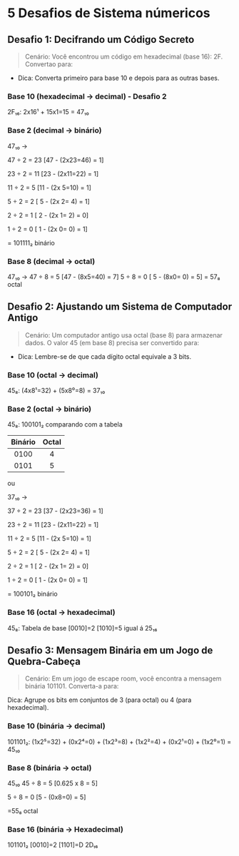 # 5 Desafios de Sistema númericos

## Desafio 1: Decifrando um Código Secreto

> Cenário: Você encontrou um código em hexadecimal (base 16): 2F. Convertao para:

- Dica: Converta primeiro para base 10 e depois para as outras bases.

### **Base 10 (hexadecimal → decimal) - Desafio 2**

2F₁₆: 2x16¹ + 15x1=15 = 47₁₀

### **Base 2 (decimal → binário)**

47₁₀ →

47 ÷ 2 = 23 [47 - (2x23=46) = 1]

23 ÷ 2 = 11 [23 - (2x11=22) = 1]

11 ÷ 2 = 5 [11 - (2x 5=10) = 1]

5 ÷ 2 = 2 [ 5 - (2x 2= 4) = 1]

2 ÷ 2 = 1 [ 2 - (2x 1= 2) = 0]

1 ÷ 2 = 0 [ 1 - (2x 0= 0) = 1]

= 101111₂ binário

### **Base 8 (decimal → octal)**

47₁₀ →
47 ÷ 8 = 5 [47 - (8x5=40) = 7]
5 ÷ 8 = 0 [ 5 - (8x0= 0) = 5]
= 57₈ octal

## Desafio 2: Ajustando um Sistema de Computador Antigo

> Cenário: Um computador antigo usa octal (base 8) para armazenar dados. O valor 45 (em base 8) precisa ser convertido para:

- Dica: Lembre-se de que cada dígito octal equivale a 3 bits.

### **Base 10 (octal → decimal)**

45₈: (4x8¹=32) + (5x8⁰=8) = 37₁₀

### **Base 2 (octal → binário)**

45₈: 100101₂ comparando com a tabela

| Binário | Octal |
| :-----: | :---: |
|  0100   |   4   |
|  0101   |   5   |

ou

37₁₀ →

37 ÷ 2 = 23 [37 - (2x23=36) = 1]

23 ÷ 2 = 11 [23 - (2x11=22) = 1]

11 ÷ 2 = 5 [11 - (2x 5=10) = 1]

5 ÷ 2 = 2 [ 5 - (2x 2= 4) = 1]

2 ÷ 2 = 1 [ 2 - (2x 1= 2) = 0]

1 ÷ 2 = 0 [ 1 - (2x 0= 0) = 1]

= 100101₂ binário

### **Base 16 (octal → hexadecimal)**

45₈: Tabela de base [0010]=2 [1010]=5 igual á 25₁₆

## Desafio 3: Mensagem Binária em um Jogo de Quebra-Cabeça

> Cenário: Em um jogo de escape room, você encontra a mensagem binária 101101. Converta-a para:

Dica: Agrupe os bits em conjuntos de 3 (para octal) ou 4 (para hexadecimal).

### **Base 10 (binária → decimal)**

101101₂: (1x2⁵=32) + (0x2⁴=0) + (1x2³=8) + (1x2²=4) + (0x2¹=0) + (1x2⁰=1) = 45₁₀

### **Base 8 (binária → octal)**

45₁₀ 45 ÷ 8 = 5 [0.625 x 8 = 5]

5 ÷ 8 = 0 [5 - (0x8=0) = 5]

=55₈ octal

### **Base 16 (binária → Hexadecimal)**

101101₂
[0010]=2
[1101]=D 2D₁₆
